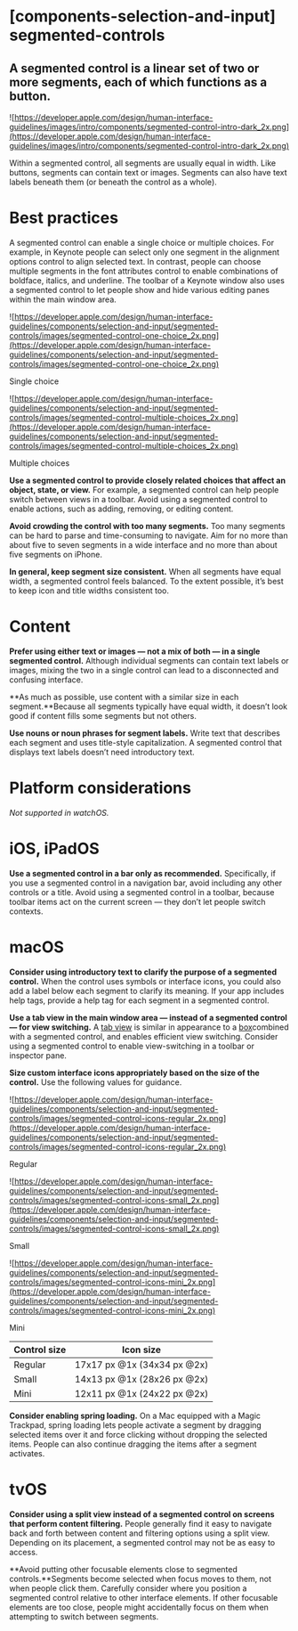 # **[components-selection-and-input] segmented-controls**

## A segmented control is a linear set of two or more segments, each of which functions as a button.

![https://developer.apple.com/design/human-interface-guidelines/images/intro/components/segmented-control-intro-dark_2x.png](https://developer.apple.com/design/human-interface-guidelines/images/intro/components/segmented-control-intro-dark_2x.png)

Within a segmented control, all segments are usually equal in width. Like buttons, segments can contain text or images. Segments can also have text labels beneath them (or beneath the control as a whole).

# **Best practices**

A segmented control can enable a single choice or multiple choices. For example, in Keynote people can select only one segment in the alignment options control to align selected text. In contrast, people can choose multiple segments in the font attributes control to enable combinations of boldface, italics, and underline. The toolbar of a Keynote window also uses a segmented control to let people show and hide various editing panes within the main window area.

![https://developer.apple.com/design/human-interface-guidelines/components/selection-and-input/segmented-controls/images/segmented-control-one-choice_2x.png](https://developer.apple.com/design/human-interface-guidelines/components/selection-and-input/segmented-controls/images/segmented-control-one-choice_2x.png)

Single choice

![https://developer.apple.com/design/human-interface-guidelines/components/selection-and-input/segmented-controls/images/segmented-control-multiple-choices_2x.png](https://developer.apple.com/design/human-interface-guidelines/components/selection-and-input/segmented-controls/images/segmented-control-multiple-choices_2x.png)

Multiple choices

**Use a segmented control to provide closely related choices that affect an object, state, or view.** For example, a segmented control can help people switch between views in a toolbar. Avoid using a segmented control to enable actions, such as adding, removing, or editing content.

**Avoid crowding the control with too many segments.** Too many segments can be hard to parse and time-consuming to navigate. Aim for no more than about five to seven segments in a wide interface and no more than about five segments on iPhone.

**In general, keep segment size consistent.** When all segments have equal width, a segmented control feels balanced. To the extent possible, it’s best to keep icon and title widths consistent too.

# **Content**

**Prefer using either text or images — not a mix of both — in a single segmented control.** Although individual segments can contain text labels or images, mixing the two in a single control can lead to a disconnected and confusing interface.

**As much as possible, use content with a similar size in each segment.**Because all segments typically have equal width, it doesn’t look good if content fills some segments but not others.

**Use nouns or noun phrases for segment labels.** Write text that describes each segment and uses title-style capitalization. A segmented control that displays text labels doesn’t need introductory text.

# **Platform considerations**

*Not supported in watchOS.*

# **iOS, iPadOS**

**Use a segmented control in a bar only as recommended.** Specifically, if you use a segmented control in a navigation bar, avoid including any other controls or a title. Avoid using a segmented control in a toolbar, because toolbar items act on the current screen — they don’t let people switch contexts.

# **macOS**

**Consider using introductory text to clarify the purpose of a segmented control.** When the control uses symbols or interface icons, you could also add a label below each segment to clarify its meaning. If your app includes help tags, provide a help tag for each segment in a segmented control.

**Use a tab view in the main window area — instead of a segmented control — for view switching.** A [tab view](https://developer.apple.com/design/human-interface-guidelines/components/layout-and-organization/tab-views) is similar in appearance to a [box](https://developer.apple.com/design/human-interface-guidelines/components/layout-and-organization/boxes)combined with a segmented control, and enables efficient view switching. Consider using a segmented control to enable view-switching in a toolbar or inspector pane.

**Size custom interface icons appropriately based on the size of the control.** Use the following values for guidance.

![https://developer.apple.com/design/human-interface-guidelines/components/selection-and-input/segmented-controls/images/segmented-control-icons-regular_2x.png](https://developer.apple.com/design/human-interface-guidelines/components/selection-and-input/segmented-controls/images/segmented-control-icons-regular_2x.png)

Regular

![https://developer.apple.com/design/human-interface-guidelines/components/selection-and-input/segmented-controls/images/segmented-control-icons-small_2x.png](https://developer.apple.com/design/human-interface-guidelines/components/selection-and-input/segmented-controls/images/segmented-control-icons-small_2x.png)

Small

![https://developer.apple.com/design/human-interface-guidelines/components/selection-and-input/segmented-controls/images/segmented-control-icons-mini_2x.png](https://developer.apple.com/design/human-interface-guidelines/components/selection-and-input/segmented-controls/images/segmented-control-icons-mini_2x.png)

Mini

| Control size | Icon size |
| --- | --- |
| Regular | 17x17 px @1x (34x34 px @2x) |
| Small | 14x13 px @1x (28x26 px @2x) |
| Mini | 12x11 px @1x (24x22 px @2x) |

**Consider enabling spring loading.** On a Mac equipped with a Magic Trackpad, spring loading lets people activate a segment by dragging selected items over it and force clicking without dropping the selected items. People can also continue dragging the items after a segment activates.

# **tvOS**

**Consider using a split view instead of a segmented control on screens that perform content filtering.** People generally find it easy to navigate back and forth between content and filtering options using a split view. Depending on its placement, a segmented control may not be as easy to access.

**Avoid putting other focusable elements close to segmented controls.**Segments become selected when focus moves to them, not when people click them. Carefully consider where you position a segmented control relative to other interface elements. If other focusable elements are too close, people might accidentally focus on them when attempting to switch between segments.